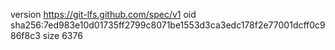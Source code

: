 version https://git-lfs.github.com/spec/v1
oid sha256:7ed983e10d01735ff2799c8071be1553d3ca3edc178f2e77001dcff0c986f8c3
size 6376
